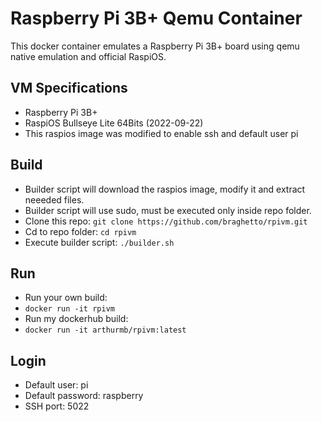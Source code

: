 # Raspberry Pi 3B+ Qemu Container
This docker container emulates a Raspberry Pi 3B+ board using qemu native emulation and official RaspiOS.

## VM Specifications
* Raspberry Pi 3B+
* RaspiOS Bullseye Lite 64Bits (2022-09-22)
* This raspios image was modified to enable ssh and default user pi

## Build
* Builder script will download the raspios image, modify it and extract neeeded files.
* Builder script will use sudo, must be executed only inside repo folder.
* Clone this repo: `git clone https://github.com/braghetto/rpivm.git`
* Cd to repo folder: `cd rpivm`
* Execute builder script: `./builder.sh`

## Run
* Run your own build:
* `docker run -it rpivm`
* Run my dockerhub build:
* `docker run -it arthurmb/rpivm:latest`

## Login
* Default user: pi
* Default password: raspberry
* SSH port: 5022
